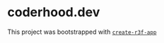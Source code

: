 # coderhood.dev

This project was bootstrapped with [`create-r3f-app`](https://github.com/RenaudROHLINGER/create-r3f-app)
